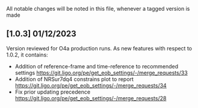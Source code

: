 All notable changes will be noted in this file, whenever a tagged version is made

## [1.0.3] 01/12/2023

Version reviewed for O4a production runs. As new features with respect to 1.0.2, it contains:
- Addition of reference-frame and time-reference to recommended settings https://git.ligo.org/pe/get_eob_settings/-/merge_requests/33
- Addition of NRSur7dq4 constrains plot to report https://git.ligo.org/pe/get_eob_settings/-/merge_requests/34
- Fix prior updating precedence https://git.ligo.org/pe/get_eob_settings/-/merge_requests/28 
